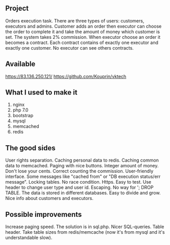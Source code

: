 ## Project

Orders execution task.
There are three types of users: customers, executors and admins.
Customer adds an order then executor can choose the order to complete it and take the amount of money which customer is set.
The system takes 2% commission.
When executor choose an order it becomes a contract.
Each contract contains of exactly one executor and exactly one customer.
No executor can see others contracts.

## Available

https://83.136.250.121/
https://github.com/Kouprin/vktech

## What I used to make it

1. nginx
2. php 7.0
3. bootstrap
4. mysql
5. memcached
6. redis

## The good sides

User rights separation.
Caching personal data to redis.
Caching common data to memcached.
Paging with nice buttons.
Integer amount of money. Don't lose your cents.
Correct counting the commission.
User-friendly interface. Some messages like "cached from" or "DB execution status/err message".
Locking tables. No race condition.
Https.
Easy to test. Use header to change user type and user id.
Escaping. No way for '; DROP TABLE.
The data is stored in different databases. Easy to divide and grow.
Nice info about customers and executors.

## Possible improvements

Increase paging speed. The solution is in sql.php.
Nicer SQL-queries.
Table header.
Take table sizes from redis/memcache (now it's from mysql and it's understandable slow).
